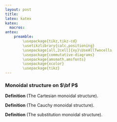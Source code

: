 ```yaml
---
layout: post
title:
latex: katex
katex:
  macros:
antex:
    preamble:
        \usepackage{tikz,tikz-cd}
        \usetikzlibrary{calc,positioning}
        \usepackage[all,2cell]{xy}\UseAllTwocells
        \usepackage{commutative-diagrams}
        \usepackage{amsmath,amsfonts}
        \usepackage{xcolor}
        \usepackage{tikz}
---
```



### Monoidal structure on $\bf P$

**Definition** (The Cartesian monoidal structure).

**Definition** (The Cauchy monoidal structure).

**Definition** (The substitution monoidal structure).